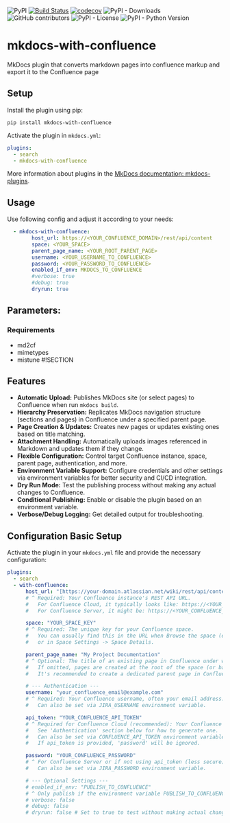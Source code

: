 ![PyPI](https://img.shields.io/pypi/v/mkdocs-with-confluence)
[![Build Status](https://app.travis-ci.com/pawelsikora/mkdocs-with-confluence.svg?token=Nxwjs6L2kEPqZeJARZzo&branch=main)](https://app.travis-ci.com/pawelsikora/mkdocs-with-confluence)
[![codecov](https://codecov.io/gh/pawelsikora/mkdocs-with-confluence/branch/master/graph/badge.svg)](https://codecov.io/gh/pawelsikora/mkdocs-with-confluence)
![PyPI - Downloads](https://img.shields.io/pypi/dm/mkdocs-with-confluence)
![GitHub contributors](https://img.shields.io/github/contributors/pawelsikora/mkdocs-with-confluence)
![PyPI - License](https://img.shields.io/pypi/l/mkdocs-with-confluence)
![PyPI - Python Version](https://img.shields.io/pypi/pyversions/mkdocs-with-confluence)
# mkdocs-with-confluence 

MkDocs plugin that converts markdown pages into confluence markup
and export it to the Confluence page

## Setup
Install the plugin using pip:

`pip install mkdocs-with-confluence`

Activate the plugin in `mkdocs.yml`:

```yaml
plugins:
  - search
  - mkdocs-with-confluence
```

More information about plugins in the [MkDocs documentation: mkdocs-plugins](https://www.mkdocs.org/user-guide/plugins/).

## Usage

Use following config and adjust it according to your needs:

```yaml
  - mkdocs-with-confluence:
        host_url: https://<YOUR_CONFLUENCE_DOMAIN>/rest/api/content
        space: <YOUR_SPACE>
        parent_page_name: <YOUR_ROOT_PARENT_PAGE>
        username: <YOUR_USERNAME_TO_CONFLUENCE>
        password: <YOUR_PASSWORD_TO_CONFLUENCE>
        enabled_if_env: MKDOCS_TO_CONFLUENCE
        #verbose: true
        #debug: true
        dryrun: true
```

## Parameters:

### Requirements
- md2cf
- mimetypes
- mistune
#!SECTION

## Features
* **Automatic Upload:** Publishes MkDocs site (or select pages) to Confluence when run `mkdocs build`.
* **Hierarchy Preservation:** Replicates MkDocs navigation structure (sections and pages) in Confluence under a specified parent page.
* **Page Creation & Updates:** Creates new pages or updates existing ones based on title matching.
* **Attachment Handling:** Automatically uploads images referenced in Markdown and updates them if they change.
* **Flexible Configuration:** Control target Confluence instance, space, parent page, authentication, and more.
* **Environment Variable Support:** Configure credentials and other settings via environment variables for better security and CI/CD integration.
* **Dry Run Mode:** Test the publishing process without making any actual changes to Confluence.
* **Conditional Publishing:** Enable or disable the plugin based on an environment variable.
* **Verbose/Debug Logging:** Get detailed output for troubleshooting.

## Configuration Basic Setup
Activate the plugin in your `mkdocs.yml` file and provide the necessary configuration:

```yaml
plugins:
  - search
  - with-confluence:
      host_url: "[https://your-domain.atlassian.net/wiki/rest/api/content](https://your-domain.atlassian.net/wiki/rest/api/content)"
      # ^ Required: Your Confluence instance's REST API URL.
      #   For Confluence Cloud, it typically looks like: https://<YOUR_DOMAIN>.atlassian.net/wiki/rest/api/content
      #   For Confluence Server, it might be: https://<YOUR_CONFLUENCE_URL>/rest/api/content

      space: "YOUR_SPACE_KEY"
      # ^ Required: The unique key for your Confluence space.
      #   You can usually find this in the URL when Browse the space (e.g., .../display/SPACEKEY/...)
      #   or in Space Settings -> Space Details.

      parent_page_name: "My Project Documentation"
      # ^ Optional: The title of an existing page in Confluence under which all your MkDocs pages will be nested.
      #   If omitted, pages are created at the root of the space (or based on MkDocs nav structure from space root).
      #   It's recommended to create a dedicated parent page in Confluence first.

      # --- Authentication ---
      username: "your_confluence_email@example.com"
      # ^ Required: Your Confluence username, often your email address.
      #   Can also be set via JIRA_USERNAME environment variable.

      api_token: "YOUR_CONFLUENCE_API_TOKEN"
      # ^ Required for Confluence Cloud (recommended): Your Confluence API Token.
      #   See 'Authentication' section below for how to generate one.
      #   Can also be set via CONFLUENCE_API_TOKEN environment variable.
      #   If api_token is provided, 'password' will be ignored.

      password: "YOUR_CONFLUENCE_PASSWORD"
      # ^ For Confluence Server or if not using api_token (less secure).
      #   Can also be set via JIRA_PASSWORD environment variable.

      # --- Optional Settings ---
      # enabled_if_env: "PUBLISH_TO_CONFLUENCE"
      # ^ Only publish if the environment variable PUBLISH_TO_CONFLUENCE is set to "1".
      # verbose: false
      # debug: false
      # dryrun: false # Set to true to test without making actual changes to Confluence.

```